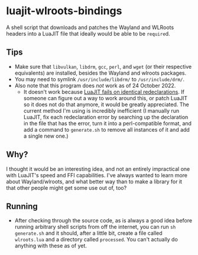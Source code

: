 # luajit-wlroots-bindings
A shell script that downloads and patches the Wayland and WLRoots headers into a LuaJIT file that ideally would be able to be `require`d.

## Tips
  - Make sure that `libvulkan`, `libdrm`, `gcc`, `perl`, and `wget` (or their respective equivalents) are installed, besides the Wayland and wlroots packages.
  - You may need to symlink `/usr/include/libdrm/` to `/usr/include/drm/`.
  - Also note that this program does *not* work as of 24 October 2022.
    - It doesn't work because [LuaJIT fails on identical redeclarations](https://github.com/LuaJIT/LuaJIT/issues/28). If someone can figure out a way to work around this, or patch LuaJIT so it does not do that anymore, it would be greatly appreciated. The current method I'm using is incredibly inefficient (I manually run LuaJIT, fix each redeclaration error by searching up the declaration in the file that has the error, turn it into a perl-compatible format, and add a command to `generate.sh` to remove all instances of it and add a single new one.)
## Why?
I thought it would be an interesting idea, and not an entirely impractical one with LuaJIT's speed and FFI capabilities. I've always wanted to learn more about Wayland/wlroots, and what better way than to make a library for it that other people might get some use out of, too?
## Running
  - After checking through the source code, as is always a good idea before running arbitrary shell scripts from off the internet, you can run `sh generate.sh` and it should, after a little bit, create a file called `wlroots.lua` and a directory called `processed`. You can't actually do anything with these as of yet.
